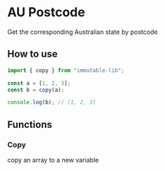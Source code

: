 # AU Postcode

Get the corresponding Australian state by postcode

## How to use

```js
import { copy } from "immutable-lib";

const a = [1, 2, 3];
const b = copy(a);

console.log(b); // [1, 2, 3]
```

## Functions

### Copy

copy an array to a new variable
